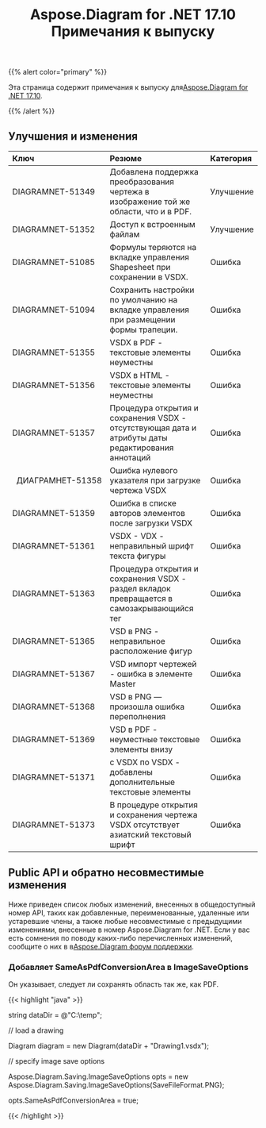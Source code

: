 ﻿---
title: Aspose.Diagram for .NET 17.10 Примечания к выпуску
type: docs
weight: 30
url: /ru/net/aspose-diagram-for-net-17-10-release-notes/
---
{{% alert color="primary" %}} 

 Эта страница содержит примечания к выпуску для[Aspose.Diagram for .NET 17.10](https://www.nuget.org/packages/Aspose.Diagram/17.10.0).

{{% /alert %}} 
## **Улучшения и изменения**

|**Ключ**|**Резюме**|**Категория**|
|:- |:- |:- |
|DIAGRAMNET-51349|Добавлена поддержка преобразования чертежа в изображение той же области, что и в PDF.|Улучшение|
|DIAGRAMNET-51352|Доступ к встроенным файлам|Улучшение|
|DIAGRAMNET-51085|Формулы теряются на вкладке управления Shapesheet при сохранении в VSDX.|Ошибка|
|DIAGRAMNET-51094|Сохранить настройки по умолчанию на вкладке управления при размещении формы трапеции.|Ошибка|
|DIAGRAMNET-51355|VSDX в PDF - текстовые элементы неуместны|Ошибка|
|DIAGRAMNET-51356|VSDX в HTML - текстовые элементы неуместны|Ошибка|
|DIAGRAMNET-51357|Процедура открытия и сохранения VSDX - отсутствующая дата и атрибуты даты редактирования аннотаций|Ошибка|
|` `ДИАГРАМНЕТ-51358|Ошибка нулевого указателя при загрузке чертежа VSDX|Ошибка|
|DIAGRAMNET-51359|Ошибка в списке авторов элементов после загрузки VSDX|Ошибка|
|DIAGRAMNET-51361|VSDX - VDX - неправильный шрифт текста фигуры|Ошибка|
|DIAGRAMNET-51363|Процедура открытия и сохранения VSDX - раздел вкладок превращается в самозакрывающийся тег|Ошибка|
|DIAGRAMNET-51365|VSD в PNG - неправильное расположение фигур|Ошибка|
|DIAGRAMNET-51367|VSD импорт чертежей - ошибка в элементе Master|Ошибка|
|DIAGRAMNET-51368|VSD в PNG — произошла ошибка переполнения|Ошибка|
|DIAGRAMNET-51369|VSD в PDF - неуместные текстовые элементы внизу|Ошибка|
|DIAGRAMNET-51371|с VSDX по VSDX - добавлены дополнительные текстовые элементы|Ошибка|
|DIAGRAMNET-51373|В процедуре открытия и сохранения чертежа VSDX отсутствует азиатский текстовый шрифт|Ошибка|
## **Public API и обратно несовместимые изменения**
Ниже приведен список любых изменений, внесенных в общедоступный номер API, таких как добавленные, переименованные, удаленные или устаревшие члены, а также любые несовместимые с предыдущими изменениями, внесенные в номер Aspose.Diagram for .NET. Если у вас есть сомнения по поводу каких-либо перечисленных изменений, сообщите о них в в[Aspose.Diagram форум поддержки](https://forum.aspose.com/c/diagram/17).
### **Добавляет SameAsPdfConversionArea в ImageSaveOptions**
Он указывает, следует ли сохранять область так же, как PDF.

{{< highlight "java" >}}

 string dataDir = @"C:\temp\";

// load a drawing

Diagram diagram = new Diagram(dataDir + "Drawing1.vsdx");

// specify image save options

Aspose.Diagram.Saving.ImageSaveOptions opts = new Aspose.Diagram.Saving.ImageSaveOptions(SaveFileFormat.PNG);

opts.SameAsPdfConversionArea = true;

{{< /highlight >}}
